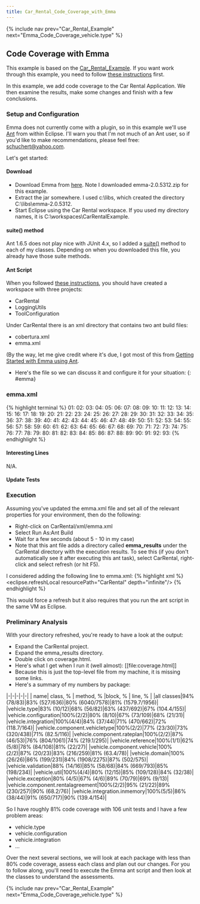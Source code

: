 ```yaml
---
title: Car_Rental_Code_Coverage_with_Emma
---
```

{% include nav prev="Car_Rental_Example" next="Emma_Code_Coverage_vehicle.type" %}

## Code Coverage with Emma

This example is based on the [Car_Rental_Example](Car_Rental_Example). If you want work through this example, you need to follow [these instructions](Car_Rental_Installation_and_Setup) first.

In this example, we add code coverage to the Car Rental Application. We then examine the results, make some changes and finish with a few conclusions. 

### Setup and Configuration
Emma does not currently come with a plugin, so in this example we'll use [Ant](http://ant.apache.org/) from within Eclipse. I'll warn you that I'm not much of an Ant user, so if you'd like to make recommendations, please feel free: schuchert@yahoo.com.

Let's get started:
#### Download
* Download Emma from [here](http://emma.sourceforge.net/downloads.html). Note I downloaded emma-2.0.5312.zip for this example.
* Extract the jar somewhere. I used c:\libs\, which created the directory C:\libs\emma-2.0.5312.
* Start Eclipse using the Car Rental workspace. If you used my directory names, it is C:\workspaces\CarRentalExample.

#### suite() method
Ant 1.6.5 does not play nice with JUnit 4.x, so I added a [suite()](JUnit_4.xSuite) method to each of my classes. Depending on when you downloaded this file, you already have those suite methods.
 
#### Ant Script
When you followed [these instructions](Car_Rental_Installation_and_Setup), you should have created a workspace with three projects:
* CarRental
* LoggingUtils
* ToolConfiguration

Under CarRental there is an xml directory that contains two ant build files:
* cobertura.xml
* emma.xml

(By the way, let me give credit where it's due, I got most of this from [Getting Started with Emma using Ant](http://emma.sourceforge.net/userguide/ar01s03.html).

* Here's the file so we can discuss it and configure it for your situation:
{: #emma}
### emma.xml
{% highlight terminal %}
01: <?xml version="1.0" encoding="UTF-8"?>
02: <project name="emma_run" default="run">
03: 
04: 	<property name="emma.dir" value="C:/libs/emma-2.0.5312/lib" />
05: 
06: 	<path id="emma.lib">
07: 		<pathelement location="${emma.dir}/emma.jar" />
08: 		<pathelement location="${emma.dir}/emma_ant.jar" />
09: 	</path>
10: 
11: 	<taskdef resource="emma_ant.properties" classpathref="emma.lib" />
12: 
13: 	<target name="init">
14: 		<property name="base.dir" value="C:/workspaces/CarRentalExample/CarRental" />
15: 		<property name="bin.dir" value="${base.dir}/bin" />
16: 		<property name="emmaresults.dir" value="${base.dir}/emma_results" />
17: 		<delete dir="${emmaresults.dir}/_files" quiet="true" />
18: 		<mkdir dir="${emmaresults.dir}/_files" />
19: 		<property name="testreport.dir" value="${emmaresults.dir}/reports" />
20: 		<delete dir="{testreport.dir}" quiet="true"/>
21: 		<mkdir dir="${testreport.dir}" />
22: 		<property name="spring.jar" value="C:/libs/spring-framework-2.0-rc2/dist/spring.jar" />
23: 		<property name="spring.lib" value="C:/libs/spring-framework-2.0-rc2/lib" />
24: 		<property name="aspectj.lib" value="C:/libs/aspectj/lib" />
25: 
26: 		<property name="loggingutil.dir" value="C:/workspaces/CarRentalExample/LoggingUtils" />
27: 		<property name="src.dir" value="${base.dir}/src" />
28: 		<property name="test.dir" value="${base.dir}/test" />
29: 
30: 		<path id="run.classpath">
31: 			<pathelement location="${bin.instr.dir}" />
32: 			<pathelement location="${bin.dir}" />
33: 			<pathelement location="${loggingutil.dir}/bin" />
34: 			<pathelement location="${aspectj.lib}/aspectjlib.jar" />
35: 			<pathelement location="${aspectj.lib}/aspectjrt.jar" />
36: 			<pathelement location="${aspectj.lib}/aspectjweaver.jar" />
37: 			<pathelement location="${spring.jar}" />
38: 			<pathelement location="${spring.lib}/jakarta-commons/commons-logging.jar" />
39: 			<pathelement location="${spring.lib}/log4j/log4j-1.2.13.jar" />
40: 		</path>
41: 	</target>
42: 
43: 	<target name="emma" depends="init" description="turns on EMMA instrumentation/reporting">
44: 		<property name="emma.enabled" value="true" />
45: 		<property name="out.instr.dir" value="${emmaresults.dir}/bin_instr" />
46: 	</target>
47: 
48: 	<target name="run" depends="init, emma" description="runs the examples">
49: 		<emma enabled="${emma.enabled}">
50: 			<instr instrpathref="run.classpath" destdir="${out.instr.dir}" metadatafile="${emmaresults.dir}/metadata.emma" merge="false">
51: 				<filter value="+vehicle.*" />
52: 			</instr>
53: 		</emma>
54: 
55: 		<junit dir="${testreport.dir}" maxmemory="512m" failureproperty="test.failure" printSummary="withOutAndErr" fork="true" showoutput="yes" forkmode="once" haltonerror="true">
56: 			<jvmarg value="-Demma.coverage.out.file=${emmaresults.dir}/coverage.emma" />
57: 			<jvmarg value="-Demma.coverage.out.merge=false" />
58: 			<formatter type="plain" />
59: 			<classpath>
60: 				<pathelement location="${out.instr.dir}" />
61: 				<path refid="run.classpath" />
62: 				<path refid="emma.lib" />
63: 			</classpath>
64: 			<classpath location="${loggingutil.dir}/bin" />
65: 			<classpath location="${aspectj.lib}/aspectjlib.jar" />
66: 			<classpath location="${aspectj.lib}/aspectjrt.jar" />
67: 			<classpath location="${aspectj.lib}/aspectjweaver.jar" />
68: 			<classpath location="${spring.jar}" />
69: 			<classpath location="${spring.lib}/jakarta-commons/commons-logging.jar" />
70: 			<classpath location="${spring.lib}/log4j/log4j-1.2.13.jar" />
71: 			<classpath location="${base.dir}/bin/" />
72: 			<batchtest todir="${testreport.dir}">
73: 				<fileset dir="${base.dir}/bin/">
74: 					<include name="**/*Test.class" />
75: 				</fileset>
76: 			</batchtest>
77: 		</junit>
78: 
79: 		<emma enabled="${emma.enabled}">
80: 			<report sourcepath="${src.dir};${test.dir}">
81: 				<fileset dir="${emmaresults.dir}">
82: 					<include name="*.emma" />
83: 				</fileset>
84: 
85: 				<txt outfile="${emmaresults.dir}/coverage.txt" />
86: 				<html outfile="${emmaresults.dir}/coverage.html" />
87: 			</report>
88: 		</emma>
89: 
90: 		<delete dir="${out.instr.dir}" />
91: 	</target>
92: 
93: </project>
{% endhighlight %}
#### Interesting Lines
N/A.

#### Update Tests

### Execution
Assuming you've updated the emma.xml file and set all of the relevant properties for your environment, then do the following:
* Right-click on CarRental/xml/emma.xml
* Select Run As:Ant Build
* Wait for a few seconds (about 5 - 10 in my case)
* Note that this ant file adds a directory called **emma_results** under the CarRental directory with the execution results. To see this (if you don't automatically see it after executing this ant task), select CarRental, right-click and select refresh (or hit F5).

I considered adding the following line to emma.xml:
{% highlight xml %}
<eclipse.refreshLocal resourcePath="CarRental" depth="infinite"/>
{% endhighlight %}

This would force a refresh but it also requires that you run the ant script in the same VM as Eclipse.

### Preliminary Analysis
With your directory refreshed, you're ready to have a look at the output:
* Expand the CarRental project.
* Expand the emma_results directory.
* Double click on coverage.html.
* Here's what I get when I run it (well almost): [[file:coverage.html]]
* Because this is just the top-level file from my machine, it is missing some links.
* Here's a summary of my numbers by package:

|-|-|-|-|-|
| name| class, % | method, % |block, % | line, % |
|all classes|94% (78/83)|83% (527/636)|80% (6040/7578)|81% (1579.7/1956)|
|vehicle.type|83% (10/12)|68% (56/82)|63% (437/692)|67% (104.4/155)|
|vehicle.configuration|100%(2/2)|80% (8/10)|67% (73/109)|68% (21/31)|
|vehicle.integration|100%(4/4)|84% (37/44)|71% (470/662)|72% (118.7/164)|
|vehicle.component.vehicletype|100%(2/2)|77% (23/30)|73% (320/438)|71% (82.5/116)|
|vehicle.component.rateplan|100%(2/2)|87% (46/53)|76% (804/1061)|74% (219.1/295)|
|vehicle.reference|100%(1/1)|62% (5/8)|78% (84/108)|81% (22/27)|
|vehicle.component.vehicle|100%(2/2)|87% (20/23)|83% (216/259)|81% (63.4/78)|
|vehicle.domain|100%(26/26)|86% (199/231)|84% (1908/2275)|87% (502/575)|
|vehicle.validation|88% (14/16)|85% (58/68)|84% (669/793)|85% (198/234)|
|vehicle.util|100%(4/4)|80% (12/15)|85% (109/128)|84% (32/38)|
|vehicle.exception|80% (4/5)|67% (4/6)|89% (70/79)|69% (9/13)|
|vehicle.component.rentalagreement|100%(2/2)|95% (21/22)|89% (230/257)|90% (68.2/76)|
|vehicle.integration.inmemory|100%(5/5)|86% (38/44)|91% (650/717)|90% (139.4/154)|

So I have roughly 81% code coverage with 106 unit tests and I have a few problem areas:
* vehicle.type
* vehicle.configuration
* vehicle.integration
* ...

Over the next several sections, we will look at each package with less than 80% code coverage, assess each class and plan out our changes. For you to follow along, you'll need to execute the Emma ant script and then look at the classes to understand the assessments.

{% include nav prev="Car_Rental_Example" next="Emma_Code_Coverage_vehicle.type" %}
